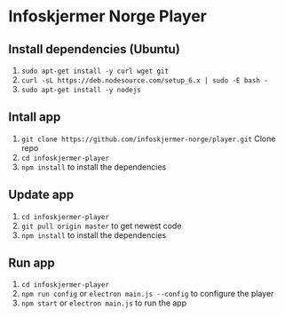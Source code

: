 # Infoskjermer Norge Player

## Install dependencies (Ubuntu)
1. `sudo apt-get install -y curl wget git`
2. `curl -sL https://deb.nodesource.com/setup_6.x | sudo -E bash -`
3. `sudo apt-get install -y nodejs`

## Intall app
1. `git clone https://github.com/infoskjermer-norge/player.git` Clone repo
2. `cd infoskjermer-player`
3. `npm install` to install the dependencies

## Update app
1. `cd infoskjermer-player`
2. `git pull origin master` to get newest code
3. `npm install` to install the dependencies

## Run app
1. `cd infoskjermer-player`
2. `npm run config` or `electron main.js --config` to configure the player
3. `npm start` or `electron main.js` to run the app
